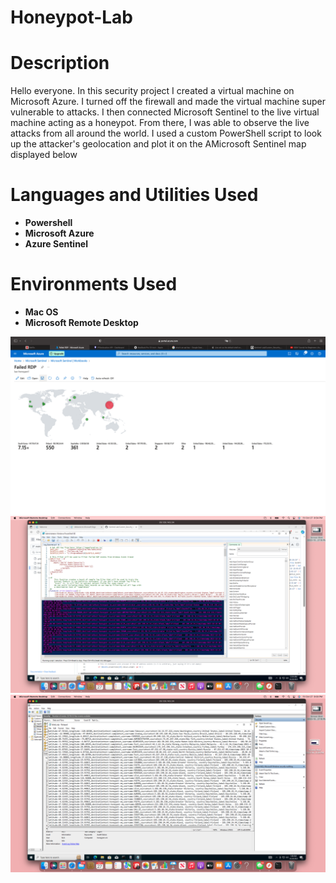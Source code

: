 # Honeypot-Lab
<h1>Description</h1>

Hello everyone. In this security project I created a virtual machine on Microsoft Azure. I turned off the firewall and made the virtual machine super vulnerable to attacks. I then connected Microsoft Sentinel to the live virtual machine acting as a honeypot. From there, I was able to observe the live attacks from all around the world. I used a custom PowerShell script to look up the attacker's geolocation and plot it on the AMicrosoft Sentinel map displayed below

<h1>Languages and Utilities Used</h1>

- <b>Powershell</b>
- <b>Microsoft Azure</b>
- <b>Azure Sentinel</b>

<h1>Environments Used</h1>

- <b>Mac OS</b>
- <b>Microsoft Remote Desktop</b>



![image](https://github.com/sorgille/Honeynet-Lab/blob/b4e1d0f8297f1d8de40286870fa946d9082978ab/Screen%20Shot%202023-10-28%20at%2010.44.26%20PM.png?raw=true)
![image](https://github.com/sorgille/Honeynet-Lab/blob/main/Screen%20Shot%202023-10-27%20at%208.54.48%20PM.png?raw=true)
![image](https://github.com/sorgille/Honeynet-Lab/blob/main/Screen%20Shot%202023-10-27%20at%209.00.02%20PM.png?raw=true)
